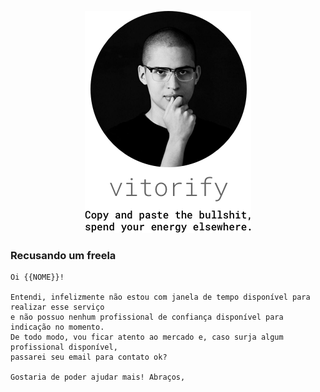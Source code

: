 <p align="center"><img src="logo.png" width="266" height="355"></p>

### Recusando um freela

```
Oi {{NOME}}!

Entendi, infelizmente não estou com janela de tempo disponível para realizar esse serviço
e não possuo nenhum profissional de confiança disponível para indicação no momento.
De todo modo, vou ficar atento ao mercado e, caso surja algum profissional disponível,
passarei seu email para contato ok? 

Gostaria de poder ajudar mais! Abraços,
```
